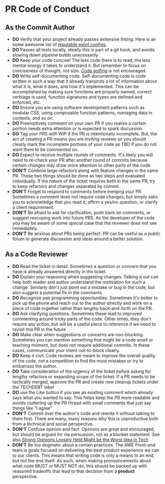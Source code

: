 # PR Code of Conduct

## As the Commit Author
- **DO** Verify that your project already passes extensive linting. Here is an some awesome list of <a href="https://github.com/dustinspecker/awesome-eslint">reputable eslint configs</a>.
- **DO** Passes all tests locally, ideally this is part of a git hook, and avoids slowing down pipeline builds unecessarily
- **DO** Keep your code concise! The less code there is to read, the less mental energy it takes to understand it. But remember to focus on conciseness of thought, not size. <a href="https://medium.com/geekculture/stop-playing-code-golf-at-work-ef77a310f450">Code golfing</a> is not encouraged.
- **DO** Write self-documenting code. Self-documenting code is code written in such a way that it already transmits a lot of information about what it is, what it does, and how it's implemented. This can be accomplished by making sure functions are properly named, correct verbiage is used, function signatures and types are defined and enforced, etc.
- **DO** Ensure you are using software development patterns such as modular CSS, using composable function patterns, managing data in contexts, and so on.
- **DO** Preemptively comment on your own PR if you realize a certain portion needs extra attention or is expected to spark discussion.
- **DO** Tag your PRS with WIP if the PR is intentionally incomplete. But, the act of creating a PR means you are inviting reviews so you should clearly mark the incomplete portions of your code as TBD if you do not want them to be commented on.
- **DO** Expect to receive multiple rounds of comments. It's likely you will need to re-check your PR after another round of commits because certain changes may draw more attention to other parts of the code
- **DON'T** Combine large refactors along with feature changes in the same PR. These two things should be done as two steps and evaluated individually. If the nature of the ticket requires both in the same PR, try to keep refactors and changes separated by commit.
- **DON'T** Forget to respond to comments before merging your PR. Sometimes a comment does not require code changes, but simply asks you to acknowledge that you read it, affirm a yes/no question, or clarify a client requirement.
- **DON'T** Be afraid to ask for clarification, push back on comments, or suggest rescoping work into future PRS. As the developer of the code you may be aware of some special case that the reviewer does not see immediately.
- **DON'T** Be anxious about PRs being perfect. PR can be useful as a public forum to generate discussion and ideas around a better solution.

## As a Code Reviewer
- **DO** Read the ticket in detail. Sometimes a question or concern that you have is already answered directly in the ticket.
- **DO** Explain your reasoning when suggesting changes. Talking it out can help both reader and author understand the motivation for such a change. Similarly don't just point out a mistake or bug in the code, but also suggest a potential fix in the comments
- **DO** Recognize pair programming opportunities. Sometimes it's better to pick up the phone and reach out to the author directly and work on a piece of code together rather than lengthy back-and-forth on the PR.
- **DO** Ask clarifying questions. Sometimes these lead to improved commenting around tricky parts of the code. Other times, they don't require any action, but will be a useful piece to reference if we need to revisit this PR in the future
- **DO** Make clear when suggestions or concerns are non-blocking. Sometimes you can mention something that might be a code smell or teaching moment, but does not require additional commits. In these cases, communicate your intent not-to-block clearly.
- **DO** Keep it civil. Code reviews are meant to improve the overall quality of the code, not a competition to find the most mistakes or try to embarrass the author.
- **DO** Take consideration of the urgency of the ticket before asking for lengthy refactors or expanding scope of the ticket. If a PR needs to be tactically merged, approve the PR and create new cleanup tickets under the TECHDEBT label
- **DO** use the Like button if you see an existing comment which already says what you wanted to say. This helps keep the PR more readable and avoids cluttering up the PR thread with small comments that just say things like "I agree"
- **DON'T** Commit over the author's code and rewrite it without talking to them first. There are many, many reasons why this is unproductive both from a technical and social perspective.
- **DON'T** Confuse opinion and fact. Opinions are great and encouraged, but should be argued for via persuasion, not as a blanket statement. See also <a href="https://medium.com/swlh/strong-opinions-loosely-held-might-be-the-worst-idea-in-tech-c3e65cb512f1">Strong Opinions Loosely Held Might be the Worst Idea in Tech</a>
- **DON'T** Be too dogmatic about a certain practices. The AWE Front-end team is goals focused on delivering the best product experience we can to our clients. This means that writing code is only a means to an end, but not the end itself. As such, when making pronouncements about what code MUST or MUST NOT do, this should be backed up with reasoned tradeoffs that lead to that decision from a **product** perspective.
